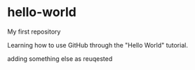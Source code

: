 # hello-world
My first repository

Learning how to use GitHub through the "Hello World" tutorial.

adding something else as reuqested
